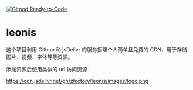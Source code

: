[![Gitpod Ready-to-Code](https://img.shields.io/badge/Gitpod-Ready--to--Code-blue?logo=gitpod)](https://gitpod.io/#https://github.com/zhictory/leonis) 

# leonis

这个项目利用 Github 和 jsDelivr 的服务搭建个人简单且免费的 CDN，用于存储图片、视频、字体等等资源。

添加资源后使用类似的 url 访问资源：

https://cdn.jsdelivr.net/gh/zhictory/leonis/images/logo.png


